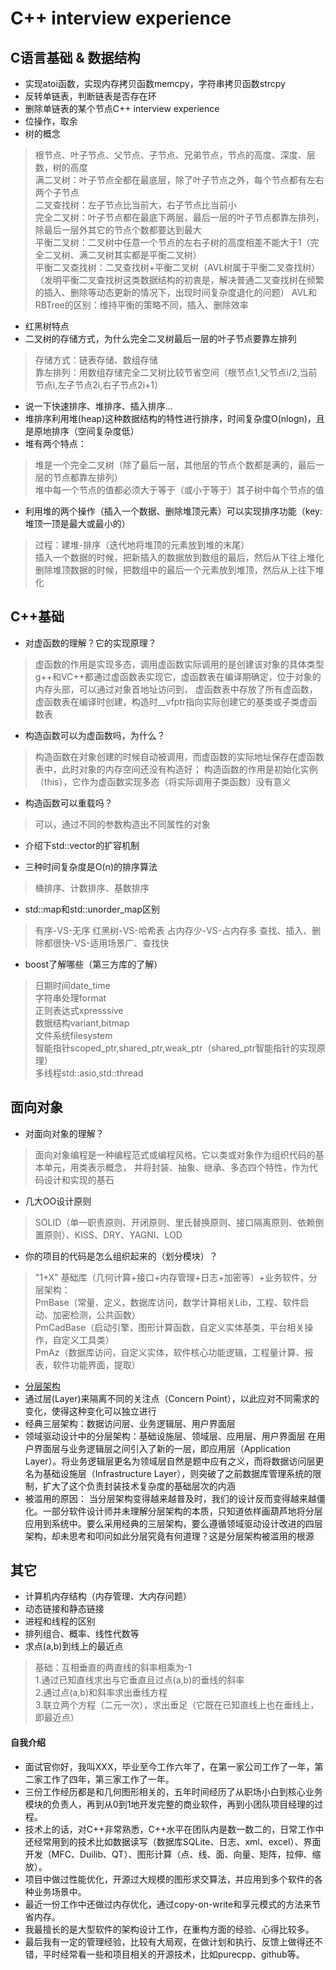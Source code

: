# C++ interview experience

## C语言基础 & 数据结构
- 实现atoi函数，实现内存拷贝函数memcpy，字符串拷贝函数strcpy
- 反转单链表，判断链表是否存在环
- 删除单链表的某个节点C++ interview experience
- 位操作，取余
- 树的概念
>根节点、叶子节点、父节点、子节点、兄弟节点，节点的高度、深度、层数，树的高度<br>
满二叉树：叶子节点全都在最底层，除了叶子节点之外，每个节点都有左右两个子节点<br>
二叉查找树：左子节点比当前大，右子节点比当前小<br>
完全二叉树：叶子节点都在最底下两层，最后一层的叶子节点都靠左排列，除最后一层外其它的节点个数都要达到最大<br>
平衡二叉树：二叉树中任意一个节点的左右子树的高度相差不能大于1（完全二叉树、满二叉树其实都是平衡二叉树）<br>
平衡二叉查找树：二叉查找树+平衡二叉树（AVL树属于平衡二叉查找树）<br>
（发明平衡二叉查找树这类数据结构的初衷是，解决普通二叉查找树在频繁的插入、删除等动态更新的情况下，出现时间复杂度退化的问题）
AVL和RBTree的区别：维持平衡的策略不同，插入、删除效率
- 红黑树特点
- 二叉树的存储方式，为什么完全二叉树最后一层的叶子节点要靠左排列
>存储方式：链表存储、数组存储<br>
靠左排列：用数组存储完全二叉树比较节省空间（根节点1,父节点i/2,当前节点i,左子节点2i,右子节点2i+1）
- 说一下快速排序、堆排序、插入排序...
- 堆排序利用堆(heap)这种数据结构的特性进行排序，时间复杂度O(nlogn)，且是原地排序（空间复杂度低）
- 堆有两个特点：<br>
>堆是一个完全二叉树（除了最后一层，其他层的节点个数都是满的，最后一层的节点都靠左排列）<br>
>堆中每一个节点的值都必须大于等于（或小于等于）其子树中每个节点的值<br>
- 利用堆的两个操作（插入一个数据、删除堆顶元素）可以实现排序功能（key:堆顶一顶是最大或最小的）
>过程：建堆-排序（迭代地将堆顶的元素放到堆的末尾）<br>
>插入一个数据的时候，把新插入的数据放到数组的最后，然后从下往上堆化<br>
>删除堆顶数据的时候，把数组中的最后一个元素放到堆顶，然后从上往下堆化<br>

## C++基础

- 对虚函数的理解？它的实现原理？
>虚函数的作用是实现多态，调用虚函数实际调用的是创建该对象的具体类型
g++和VC++都通过虚函数表实现它，虚函数表在编译期确定，位于对象的内存头部，可以通过对象首地址访问到，
虚函数表中存放了所有虚函数，虚函数表在编译时创建，构造时__vfptr指向实际创建它的基类或子类虚函数表

- 构造函数可以为虚函数吗，为什么？
>构造函数在对象创建的时候自动被调用，而虚函数的实际地址保存在虚函数表中，此时对象的内存空间还没有构造好；
构造函数的作用是初始化实例（this），它作为虚函数实现多态（将实际调用子类函数）没有意义

- 构造函数可以重载吗？
>可以，通过不同的参数构造出不同属性的对象

- 介绍下std::vector的扩容机制

- 三种时间复杂度是O(n)的排序算法
>桶排序、计数排序、基数排序

- std::map和std::unorder_map区别
>有序-VS-无序
红黑树-VS-哈希表
占内存少-VS-占内存多
查找、插入、删除都很快-VS-适用场景广、查找快

- boost了解哪些（第三方库的了解）
> 日期时间date_time<br>
> 字符串处理format<br>
> 正则表达式xpresssive<br>
> 数据结构variant,bitmap<br>
> 文件系统filesystem<br>
> 智能指针scoped_ptr,shared_ptr,weak_ptr（shared_ptr智能指针的实现原理）<br>
> 多线程std::asio,std::thread<br>

## 面向对象
- 对面向对象的理解？
>面向对象编程是一种编程范式或编程风格。它以类或对象作为组织代码的基本单元，用类表示概念，
并将封装、抽象、继承、多态四个特性，作为代码设计和实现的基石

- 几大OO设计原则
>SOLID（单一职责原则、开闭原则、里氏替换原则、接口隔离原则、依赖倒置原则）、KISS、DRY、YAGNI、LOD

- 你的项目的代码是怎么组织起来的（划分模块）？
>"1+X" 基础库（几何计算+接口+内存管理+日志+加密等）+业务软件，分层架构：<br>
PmBase（常量、定义，数据库访问，数学计算相关Lib，工程、软件启动、加密检测，公共函数）<br>
PmCadBase（启动引擎，图形计算函数，自定义实体基类，平台相关操作，自定义工具类）<br>
PmAz（数据库访问，自定义实体，软件核心功能逻辑，工程量计算、报表，软件功能界面，提取）

- [分层架构](https://zhuanlan.zhihu.com/p/40353581)
- 通过层(Layer)来隔离不同的关注点（Concern Point），以此应对不同需求的变化，使得这种变化可以独立进行
- 经典三层架构：数据访问层、业务逻辑层、用户界面层
- 领域驱动设计中的分层架构：基础设施层、领域层、应用层、用户界面层
在用户界面层与业务逻辑层之间引入了新的一层，即应用层（Application Layer）。将业务逻辑层更名为领域层自然是题中应有之义，而将数据访问层更名为基础设施层（Infrastructure Layer），则突破了之前数据库管理系统的限制，扩大了这个负责封装技术复杂度的基础层次的内涵
- 被滥用的原因：
当分层架构变得越来越普及时，我们的设计反而变得越来越僵化。一部分软件设计师并未理解分层架构的本质，只知道依样画葫芦地将分层应用到系统中。要么采用经典的三层架构，要么遵循领域驱动设计改进的四层架构，却未思考和叩问如此分层究竟有何道理？这是分层架构被滥用的根源

## 其它
- 计算机内存结构（内存管理、大内存问题）
- 动态链接和静态链接
- 进程和线程的区别
- 排列组合、概率、线性代数等
- 求点(a,b)到线上的最近点
>基础：互相垂直的两直线的斜率相乘为-1<br>
1.通过已知直线求出与它垂直且过点(a,b)的垂线的斜率<br>
2.通过点(a,b)和斜率求出垂线方程<br>
3.联立两个方程（二元一次），求出垂足（它既在已知直线上也在垂线上，即最近点）

#### 自我介绍
- 面试官你好，我叫XXX，毕业至今工作六年了，在第一家公司工作了一年，第二家工作了四年，第三家工作了一年。<br>
- 三份工作经历都是和几何图形相关的，五年时间经历了从职场小白到核心业务模块的负责人，再到从0到1地开发完整的商业软件，再到小团队项目经理的过程。<br>
- 技术上的话，对C++非常熟悉，C++水平在团队内是数一数二的，日常工作中还经常用到的技术比如数据读写（数据库SQLite、日志、xml、excel）、界面开发（MFC、Duilib、QT）、图形计算（点、线、面、向量、矩阵，拉伸、缩放）。<br>
- 项目中做过性能优化，开源过大规模的图形求交算法，并应用到多个软件的各种业务场景中。<br>
- 最近一份工作中还做过内存优化，通过copy-on-write和享元模式的方法来节省内存。
- 我最擅长的是大型软件的架构设计工作，在重构方面的经验、心得比较多。
- 最后我有一定的管理经验，比较有大局观，在做计划和执行、反馈上做得还不错，平时经常看一些和项目相关的开源技术，比如purecpp、github等。
